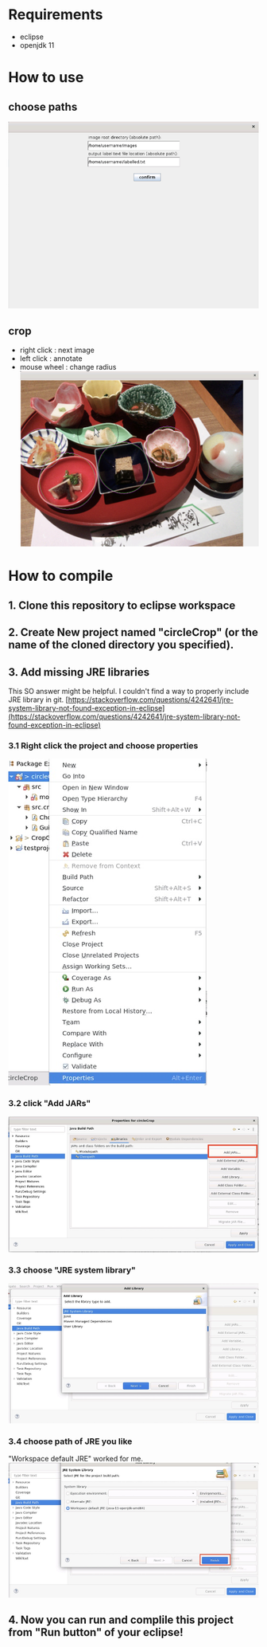 # Requirements
- eclipse
- openjdk 11
# How to use
## choose paths
![choose paths](images/paths.png)
## crop
- right click : next image
- left click : annotate
- mouse wheel : change radius
![circles](images/usage.png)
# How to compile

## 1. Clone this repository to eclipse workspace

## 2. Create New project named "circleCrop" (or the name of the cloned directory you specified).

## 3. Add missing JRE libraries
This SO answer might be helpful.
I couldn't find a way to properly include JRE library in git.
[https://stackoverflow.com/questions/4242641/jre-system-library-not-found-exception-in-eclipse](https://stackoverflow.com/questions/4242641/jre-system-library-not-found-exception-in-eclipse)

### 3.1 Right click the project and choose properties
![right click menu.](images/rightclick.jpeg)
### 3.2 click "Add JARs"
![add jars](images/properties.jpeg)
### 3.3 choose "JRE system library"
![JRE system library](images/jrelibrary.jpeg)
### 3.4 choose path of JRE you like
"Workspace default JRE" worked for me.
![](images/chooseJRE.jpeg)

## 4. Now you can run and complile this project from "Run button" of your eclipse!